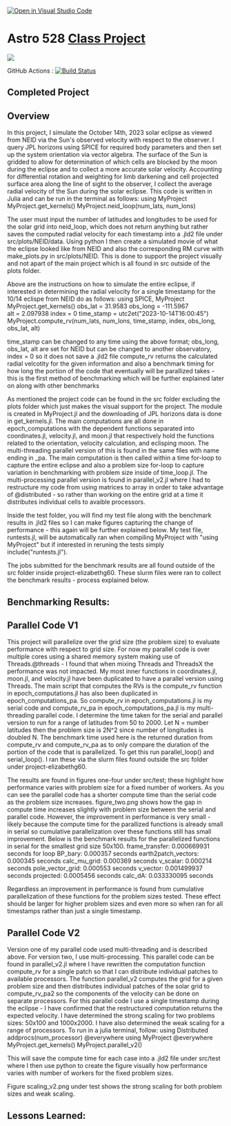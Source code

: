[![Open in Visual Studio Code](https://classroom.github.com/assets/open-in-vscode-718a45dd9cf7e7f842a935f5ebbe5719a5e09af4491e668f4dbf3b35d5cca122.svg)](https://classroom.github.com/online_ide?assignment_repo_id=11858194&assignment_repo_type=AssignmentRepo)
# Astro 528 [Class Project](https://psuastro528.github.io/Fall2023/project/)

[![](https://img.shields.io/badge/docs-stable-blue.svg)](https://PsuAstro528.github.io/project-template/stable)

GitHub Actions : [![Build Status](https://github.com/PsuAstro528/project-template/workflows/CI/badge.svg)](https://github.com/PsuAstro528/project-template/actions?query=workflow%3ACI+branch%3Amain)


## Completed Project

##  Overview
In this project, I simulate the October 14th, 2023 solar eclipse as viewed from NEID via the Sun's observed velocity with respect to the observer. I query JPL horizons using SPICE for required body parameters and then set up the system orientation via vector algebra. The surface of the Sun is gridded to allow for determination of which cells are blocked by the moon during the eclipse and to collect a more accurate solar velocity. Accounting for differential rotation and weighting for limb darkening and cell projected surface area along the line of sight to the observer, I collect the average radial velocity of the Sun during the solar eclipse. This code is written in Julia and can be run in the terminal as follows: 
using MyProject
MyProject.get_kernels()
MyProject.neid_loop(num_lats, num_lons)

The user must input the number of latitudes and longitudes to be used for the solar grid into neid_loop, which does not return anything but rather saves the computed radial velocity for each timestamp into a .jld2 file under src/plots/NEID/data. Using python I then create a simulated movie of what the eclipse looked like from NEID and also the corresponding RM curve with make_plots.py in src/plots/NEID. This is done to support the project visually and not apart of the main project which is all found in src outside of the plots folder. 

Above are the instructions on how to simulate the entire eclipse, if interested in determining the radial velocity for a single timestamp for the 10/14 eclispe from NEID do as follows:
using SPICE, MyProject
MyProject.get_kernels()
obs_lat = 31.9583 
obs_long = -111.5967  
alt = 2.097938
index = 0 
time_stamp = utc2et("2023-10-14T16:00:45")
MyProject.compute_rv(num_lats, num_lons, time_stamp, index, obs_long, obs_lat, alt)

time_stamp can be changed to any time using the above format; obs_long, obs_lat, alt are set for NEID but can be changed to another observatory, index = 0 so it does not save a .jld2 file
compute_rv returns the calculated radial velcotity for the given information and also a benchmark timing for how long the portion of the code that eventually will be parallized takes - this is the first method of benchmarking which will be further explained later on along with other benchmarks

As mentioned the project code can be found in the src folder excluding the plots folder which just makes the visual support for the project. The module is created in MyProject.jl and the downloading of JPL horizons data is done in get_kernels.jl. The main computations are all done in epoch_computations with the dependent functions separated into coordinates.jl, velocity.jl, and moon.jl that respectively hold the functions related to the orientation, velocity calculation, and eclisping moon. The multi-threading parallel version of this is found in the same files with name ending in _pa. The main computation is then called within a time for-loop to capture the entire eclipse and also a problem size for-loop to capture variation in benchmarking with problem size inside of time_loop.jl. The multi-processing parallel version is found in parallel_v2.jl where I had to restructure my code from using matrices to array in order to take advantage of @distributed - so rather than working on the entire grid at a time it distributes individual cells to avaible processors. 

Inside the test folder, you will find my test file along with the benchmark results in .jld2 files so I can make figures capturing the change of performance - this again will be further explained below. My test file, runtests.jl, will be automatically ran when compiling MyProject with "using MyProject" but if interested in reruning the tests simply include("runtests.jl").  

The jobs submitted for the benchmark results are all found outside of the src folder inside project-elizabethg60. These slurm files were ran to collect the benchmark results - process explained below. 

## Benchmarking Results: 

## Parallel Code V1
This project will parallelize over the grid size (the problem size) to evaluate performance with respect to grid size. For now my parallel code is over multiple cores using a shared memory system making use of Threads.@threads - I found that when mixing Threads and ThreadsX the performance was not impacted. My most inner functions in coordinates.jl, moon.jl, and velocity.jl have been duplicated to have a parallel version using Threads. The main script that computes the RVs is the compute_rv function in epoch_computations.jl has also been duplicated in epoch_computations_pa. So compute_rv in epoch_computations.jl is my serial code and compute_rv_pa in epoch_computations_pa.jl is my multi-threading parallel code. I determine the time taken for the serial and parallel version to run for a range of latitudes from 50 to 2000. Let N = number latitudes then the problem size is 2N^2 since number of longitudes is doubled N. The benchmark time used here is the returned duration from compute_rv and compute_rv_pa as to only compare the duration of the portion of the code that is parallelized. To get this run parallel_loop() and serial_loop(). I ran these via the slurm files found outside the src folder under project-elizabethg60. 

The results are found in figures one-four under src/test; these highlight how performance varies with problem size for a fixed number of workers. As you can see the parallel code has a shorter compute time than the serial code as the problem size increases. figure_two.png shows how the gap in compute time increases slightly with problem size between the serial and parallel code. However, the improvement in performance is very small - likely because the compute time for the parallized functions is already small in serial so cumulative parallelization over these functions still has small improvement. Below is the benchmark results for the parallelized functions in serial for the smallest grid size 50x100. 
frame_transfer: 0.000669931 seconds
for loop BP_bary: 0.000357 seconds
earth2patch_vectors: 0.000345 seconds
calc_mu_grid: 0.000369 seconds
v_scalar: 0.000214 seconds
pole_vector_grid: 0.000553 seconds
v_vector: 0.001499937 seconds
projected: 0.0005456 seconds
calc_dA: 0.033330095 seconds

Regardless an improvement in performance is found from cumulative parallelization of these functions for the problem sizes tested. These effect should be larger for higher problem sizes and even more so when ran for all timestamps rather than just a single timestamp. 

## Parallel Code V2
Version one of my parallel code used multi-threading and is described above. For version two, I use multi-processing. This parallel code can be found in parallel_v2.jl where I have rewritten the computation function compute_rv for a single patch so that I can distribute individual patches to available processors. The function parallel_v2 computes the grid for a given problem size and then distributes individual patches of the solar grid to compute_rv_pa2 so the components of the velocity can be done on separate processors. For this parallel code I use a single timestamp during the eclipse - I have confirmed that the restructured computation returns the expected velocity. I have determined the strong scaling for two problems sizes: 50x100 and 1000x2000. I have also determined the weak scaling for a range of processors. To run in a julia terminal, follow: 
using Distributed
addprocs(num_processor)
@everywhere using MyProject
@everywhere MyProject.get_kernels()
MyProject.parallel_v2()

This will save the compute time for each case into a .jld2 file under src/test where I then use python to create the figure visually how performance varies with number of workers for the fixed problem sizes. 






Figure scaling_v2.png under test shows the strong scaling for both problem sizes and weak scaling. 




## Lessons Learned: 


